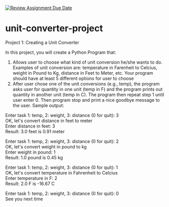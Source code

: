 [![Review Assignment Due Date](https://classroom.github.com/assets/deadline-readme-button-22041afd0340ce965d47ae6ef1cefeee28c7c493a6346c4f15d667ab976d596c.svg)](https://classroom.github.com/a/aRpelc5q)
# unit-converter-project
Project 1: Creating a Unit Converter

In this project, you will create a Python Program that:
1. Allows user to choose what kind of unit conversion he/she wants to do.
Examples of unit conversion are: temperature in Farenheit to Celcius, weight in Pound to Kg, distance in Feet to Meter, etc.
Your program should have at least 5 different options for user to choose
3. After user chose one of the unit conversions (e.g., temp), the program asks user for quantity in one unit (temp in F) and the program prints out quantity in another unit (temp in C).
The program then repeat step 1 until user enter 0.
Then program stop and print a nice goodbye message to the user.
Sample output:

Enter task 1: temp, 2: weight, 3: distance (0 for quit): 3 <br>
OK, let's convert distance in feet to meter <br>
Enter distance in feet: 3 <br>
Result: 3.0 feet is 0.91 meter

Enter task 1: temp, 2: weight, 3: distance (0 for quit): 2 <br>
OK, let's convert weight in pound to kg <br>
Enter weight in pound: 1 <br>
Result: 1.0 pound is 0.45 kg

Enter task 1: temp, 2: weight, 3: distance (0 for quit): 1 <br>
OK, let's convert temperature in Fahrenheit to Celcius <br>
Enter temperature in F: 2 <br>
Result: 2.0 F is -16.67 C

Enter task 1: temp, 2: weight, 3: distance (0 for quit): 0 <br>
See you next time
